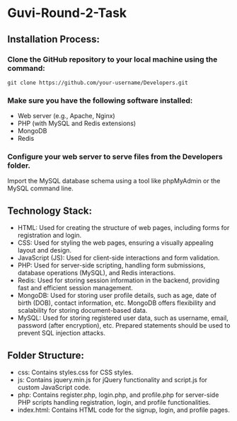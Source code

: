 ﻿# Guvi-Round-2-Task

 ## Installation Process:

### Clone the GitHub repository to your local machine using the command:
```
git clone https://github.com/your-username/Developers.git
```
### Make sure you have the following software installed:
* Web server (e.g., Apache, Nginx)
* PHP (with MySQL and Redis extensions)
* MongoDB
* Redis
### Configure your web server to serve files from the Developers folder.
Import the MySQL database schema using a tool like phpMyAdmin or the MySQL command line.
## Technology Stack:

* HTML: Used for creating the structure of web pages, including forms for registration and login.
* CSS: Used for styling the web pages, ensuring a visually appealing layout and design.
* JavaScript (JS): Used for client-side interactions and form validation.
* PHP: Used for server-side scripting, handling form submissions, database operations (MySQL), and Redis interactions.
* Redis: Used for storing session information in the backend, providing fast and efficient session management.
* MongoDB: Used for storing user profile details, such as age, date of birth (DOB), contact information, etc. MongoDB offers flexibility and scalability for storing document-based data.
* MySQL: Used for storing registered user data, such as username, email, password (after encryption), etc. Prepared statements should be used to prevent SQL injection attacks.
## Folder Structure:

* css: Contains styles.css for CSS styles.
* js: Contains jquery.min.js for jQuery functionality and script.js for custom JavaScript code.
* php: Contains register.php, login.php, and profile.php for server-side PHP scripts handling registration, login, and profile functionalities.
* index.html: Contains HTML code for the signup, login, and profile pages.

